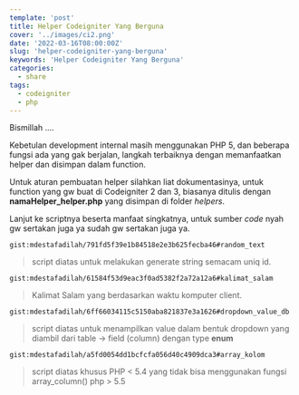 ```yaml
---
template: 'post'
title: Helper Codeigniter Yang Berguna
cover: '../images/ci2.png'
date: '2022-03-16T08:00:00Z'
slug: 'helper-codeigniter-yang-berguna'
keywords: 'Helper Codeigniter Yang Berguna'
categories:
  - share
tags:
  - codeigniter
  - php
---
```


Bismillah ....

Kebetulan development internal masih menggunakan PHP 5, dan beberapa fungsi ada yang gak berjalan, langkah terbaiknya dengan memanfaatkan helper dan disimpan dalam function.

Untuk aturan pembuatan helper silahkan liat dokumentasinya, untuk function yang gw buat di Codeigniter 2 dan 3, biasanya ditulis dengan **namaHelper_helper.php** yang disimpan di folder *helpers*. 

Lanjut ke scriptnya beserta manfaat singkatnya, untuk sumber *code* nyah gw sertakan juga ya sudah gw sertakan juga ya.

`gist:mdestafadilah/791fd5f39e1b84518e2e3b625fecba46#random_text`

> script diatas untuk melakukan generate string semacam uniq id.


`gist:mdestafadilah/61584f53d9eac3f0ad5382f2a72a12a6#kalimat_salam`

> Kalimat Salam yang berdasarkan waktu komputer client.


`gist:mdestafadilah/6ff66034115c5150aba821837e3a1626#dropdown_value_db`

> script diatas untuk menampilkan value dalam bentuk dropdown  yang diambil dari table -> field (column) dengan type **enum**


`gist:mdestafadilah/a5fd0054dd1bcfcfa056d40c4909dca3#array_kolom`

> script diatas khusus PHP < 5.4 yang tidak bisa menggunakan fungsi array_column() php > 5.5 

